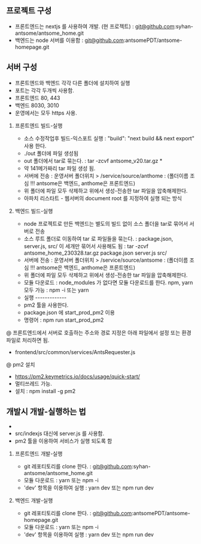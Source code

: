 ## 프로젝트 구성
- 프론트엔드는 nextjs 를 사용하여 개발. (현 프로젝트)
  : git@github.com:syhan-antsome/antsome_home.git
- 백엔드는 node 서버를 이용함
  : git@github.com:antsomePDT/antsome-homepage.git

## 서버 구성
- 프론트엔드와 백엔드 각각 다른 폴더에 설치하여 실행
- 포트는 각각 두개씩 사용함.
- 프론트엔드 80, 443
- 백엔드 8030, 3010
- 운영에서는 모두 https 사용.

1. 프론트엔드 빌드-실행
   - 소스 수정작업후 빌드-익스포트 실행
     : "build": "next build && next export" 사용 한다.
   - ./out 폴더에 파일 생성됨
   - out 폴더에서 tar로 묶는다.
     : tar -zcvf antsome_v20.tar.gz *
   - 약 141메가짜리 tar 파일 생성 됨.
   - 서버에 전송
     : 운영서버 폴더위치 > /service/source/anthome
     : (폴더이름 조심 !!! antsome은 백엔드, anthome은 프론트엔드)
   - 위 폴더에 파일 모두 삭제하고 위에서 생성-전송한 tar 파일을 압축해제한다.
   - 아파치 리스타트 - 웹서버의 document root 를 지정하여 실행 되는 방식

2. 백엔드 빌드-실행
   - node 프로젝트로 만든 백엔드는 별도의 빌드 없이 소스 폴더을 tar로 묶어서 서버로 전송
   - 소스 루트 폴더로 이동하여 tar 로 파일들을 묶는다.
     : package.json, server.js, src/  이 세개만 묶어서 사용해도 됨
     : tar -zcvf antsome_home_230328.tar.gz package.json server.js src/
   - 서버에 전송
     : 운영서버 폴더위치 > /service/source/antsome
     : (폴더이름 조심 !!! antsome은 백엔드, anthome은 프론트엔드)
   - 위 폴더에 파일 모두 삭제하고 위에서 생성-전송한 tar 파일을 압축해제한다.
   - 모듈 다운로드
     : node_modules 가 없다면 모듈 다운로드를 한다. npm, yarn 모두 가능
     : npm -i 또는 yarn 
   - 실행 -------------
   - pm2 툴을 사용한다.
   - package.json 에 start_prod_pm2 이용
   - 명령어 : npm run start_prod_pm2

@ 프론트엔드에서 서버로 호출하는 주소와 경로 지정은
  아래 파일에서 설정 또는 환경 파일로 처리하면 됨.
   - frontend/src/common/services/AntsRequester.js

@ pm2 설치
   - https://pm2.keymetrics.io/docs/usage/quick-start/
   - 멀티쓰레드 가능.
   - 설치 : npm install -g pm2


## 개발시 개발-실행하는 법
- 
- src/indexjs 대신에 server.js 를 사용함.
- pm2 툴을 이용하여 서비스가 실행 되도록 함

1. 프론트엔드 개발-실행
   - git 레포티토리를 clone 한다.
     : git@github.com:syhan-antsome/antsome_home.git
   - 모듈 다운로드
     : yarn 또는 npm -i
   - 'dev' 항목을 이용하여 실행
     : yarn dev 또는 npm run dev

2. 백엔드 개발-실행
   - git 레포티토리를 clone 한다.
     : git@github.com:antsomePDT/antsome-homepage.git
   - 모듈 다운로드
     : yarn 또는 npm -i
   - 'dev' 항목을 이용하여 실행
     : yarn dev 또는 npm run dev
